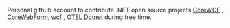 Personal github account to contribute .NET open source projects [CoreWCF](https://github.com/CoreWCF/CoreWCF) , [CoreWebForm](https://github.com/CoreWebForms/CoreWebForms), [wcf](https://github.com/dotnet/wcf) , [OTEL Dotnet](https://github.com/open-telemetry/opentelemetry-dotnet-instrumentation) during free time.

